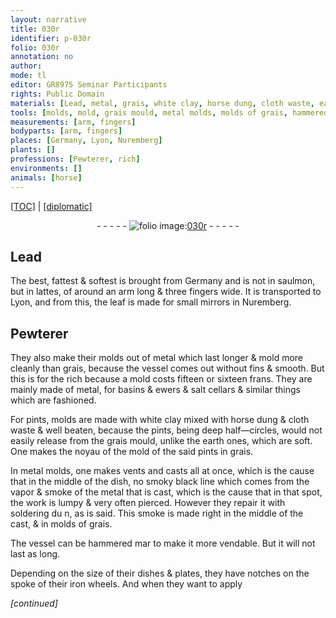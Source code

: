 ```yaml
---
layout: narrative
title: 030r
identifier: p-030r
folio: 030r
annotation: no
author:
mode: tl
editor: GR8975 Seminar Participants
rights: Public Domain
materials: [Lead, metal, grais, white clay, horse dung, cloth waste, earth, iron]
tools: [molds, mold, grais mould, metal molds, molds of grais, hammered, iron wheels]
measurements: [arm, fingers]
bodyparts: [arm, fingers]
places: [Germany, Lyon, Nuremberg]
plants: []
professions: [Pewterer, rich]
environments: []
animals: [horse]
---
```


<p><a href="{{ site.baseurl }}/translation/">[TOC]</a> | <a href="{{ site.baseurl }}/texts/p-030r_tc/">[diplomatic]</a></p><div class="folio" align="center">- - - - - <a href="http://gallica.bnf.fr/ark:/12148/btv1b10500001g/f65.image" target="_blank"><img src="https://cu-mkp.github.io/2017-workshop-edition/assets/photo-icon.png" alt="folio image: " style="display:inline-block; margin-bottom:-3px;"/>030r</a> - - - - - </div>  
  

## <span class="m">Lead</span>

 
The best, fattest & softest is brought from <span class="pl">Germany</span> and is not in saulmon, but in lattes, of around an <span class="ms"><span class="bp">arm</span></span> long & three <span class="ms"><span class="bp">fingers</span></span> wide. It is transported to <span class="pl">Lyon</span>, and from this, the leaf is made for small mirrors in <span class="pl">Nuremberg</span>.
 
 
  

## <span class="pro">Pewterer</span>

 
They also make their <span class="tl">molds</span> out of <span class="m">metal</span> which last longer & mold more cleanly than <span class="m">grais</span>, because the vessel comes out without fins & smooth. But this is for the <span class="pro">rich</span> because a <span class="tl">mold</span> costs fifteen or sixteen <span class="cn">frans</span>. They are mainly made of <span class="m">metal</span>, for basins & ewers & salt cellars & similar things which are fashioned.
 
For pints, <span class="tl">molds</span> are made with <span class="m">white clay</span> mixed with <span class="m"><span class="al">horse</span> dung</span> & <span class="m">cloth waste</span> & well beaten, because the pints, being deep half—circles, would not easily release from the <span class="tl"><span class="m">grais</span> mould</span>, unlike the <span class="m">earth</span> ones, which are soft. One makes the noyau of the <span class="tl">mold</span> of the said pints in grais.
 
In <span class="tl">metal molds</span>, one makes vents and casts all at once, which is the cause that in the middle of the dish, no smoky black line which comes from the vapor & smoke of the <span class="m">metal</span> that is cast, which is the cause that in that spot, the work is lumpy & very often pierced. However they repair it with soldering <span class="del">du n</span>, as is said. This smoke is made right in the middle of the cast, & in <span class="tl"> molds of <span class="m">grais</span></span>.
 
The vessel can be <span class="tl">hammered</span> <span class="del">mar</span> to make it more vendable. But it will not last as long.
 
Depending on the size of their dishes & plates, they have notches on the spoke of their <span class="tl"><span class="m">iron</span> wheels</span>. And when they want to apply
 
*[continued]*
 

